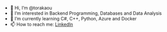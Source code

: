 - 👋 Hi, I’m @torakaou
- 👀 I’m interested in Backend Programming, Databases and Data Analysis 
- 🌱 I’m currently learning C#, C++, Python, Azure and Docker
- 📫 How to reach me: [LinkedIn](https://www.linkedin.com/in/maximilian-steindl-a71050178/)

<!---
torakaou/torakaou is a ✨ special ✨ repository because its `README.md` (this file) appears on your GitHub profile.
You can click the Preview link to take a look at your changes.
--->
